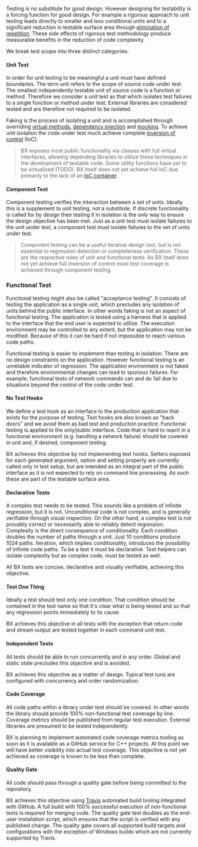 Testing is no substitute for good design. However designing for testability is a forcing function for good design. For example a rigorous approach to unit testing leads directly to smaller and less conditional units and to a significant reduction in testable surface area through [elimination of repetition](http://en.wikipedia.org/wiki/Don't_repeat_yourself). These side effects of rigorous test methodology produce measurable benefits in the reduction of code complexity.

We break test scope into three distinct categories:

#### Unit Test
In order for unit testing to be meaningful a unit must have defined boundaries. The term unit refers to the scope of source code under test. The smallest independently testable unit of source code is a function or method. Therefore we consider a unit test as that which isolates test failures to a single function or method under test. External libraries are considered tested and are therefore not required to be isolated.

Faking is the process of isolating a unit and is accomplished through overriding [virtual methods](http://en.wikipedia.org/wiki/Virtual_function), [dependency injection](http://en.wikipedia.org/wiki/Dependency_injection) and [mocking](http://en.wikipedia.org/wiki/Mock_object). To achieve unit isolation the code under test much achieve complete [inversion of control](http://en.wikipedia.org/wiki/Inversion_of_control) (IoC).

> BX exposes most public functionality via classes with full virtual interfaces, allowing depending libraries to utilize these techniques in the development of testable code. Some utility functions have yet to be virtualized (TODO). BX itself does not yet achieve full IoC due primarily to the lack of an [IoC container](http://www.martinfowler.com/articles/injection.html).

#### Component Test
Component testing verifies the interaction between a set of units. Ideally this is a supplement to unit testing, not a substitute. If discrete functionality is called for by design then testing it in isolation is the only way to ensure the design objective has been met. Just as a unit test must isolate failures to the unit under test, a component test must isolate failures to the set of units under test.

> Component testing can be a useful iterative design tool, but is not essential to regression detection or completeness verification. These are the respective roles of unit and functional tests. As BX itself does not yet achieve full inversion of control most test coverage is achieved through component testing.

### Functional Test
Functional testing might also be called "acceptance testing". It consists of testing the application as a single unit, which precludes any isolation of units behind the public interface. In other words faking is not an aspect of functional testing. The application is tested using a harness that is applied to the interface that the end user is expected to utilize. The execution environment may be controlled to any extent, but the application may not be modified. Because of this it can be hard if not impossible to reach various code paths.

Functional testing is easier to implement than testing in isolation. There are no design constraints on the application. However functional testing is an unreliable indicator of regression. The application environment is not faked and therefore environmental changes can lead to spurious failures. For example, functional tests of network commands can and do fail due to situations beyond the control of the code under test.

#### No Test Hooks
We define a test hook as an interface to the production application that exists for the purpose of testing. Test hooks are also known as "back doors" and we avoid them as bad test and production practice. Functional testing is applied to the only/public interface. Code that is hard to reach in a functional environment (e.g. handling a network failure) should be covered in unit and, if desired, component testing.

BX achieves this objective by not implementing test hooks. Setters exposed for each generated argument, option and setting property are currently called only in test setup, but are intended as an integral part of the public interface as it is not expected to rely on command line processing. As such these are part of the testable surface area.

#### Declarative Tests
A complex test needs to be tested. This sounds like a problem of infinite regression, but it is not. Unconditional code is not complex, and is generally verifiable through visual inspection. On the other hand, a complex test is not provably correct or necessarily able to reliably detect regression. Complexity is the direct consequence of conditionality. Each condition doubles the number of paths through a unit. Just 10 conditions produce 1024 paths. Iteration, which implies conditionality, introduces the possibility of infinite code paths. To be a test it must be declarative. Test helpers can isolate complexity but as complex code, must be tested as well.

All BX tests are concise, declarative and visually verifiable, achieving this objective.

#### Test One Thing
Ideally a test should test only one condition. That condition should be contained in the test name so that it's clear what is being tested and so that any regression points immediately to its cause.

BX achieves this objective in all tests with the exception that return code and stream output are tested together in each command unit test.

#### Independent Tests
All tests should be able to run concurrently and in any order. Global and static state precludes this objective and is avoided. 

BX achieves this objective as a matter of design. Typical test runs are configured with concurrency and order randomization.

#### Code Coverage
All code paths within a library under test should be covered. In other words the library should provide 100% non-functional test coverage by line. Coverage metrics should be published from regular test execution. External libraries are presumed to be tested independently.

BX is planning to implement automated code coverage metrics tooling as soon as it is available as a GitHub service for C++ projects. At this point we will have better visibility into actual test coverage. This objective is not yet achieved as coverage is known to be less than complete.

#### Quality Gate
All code should pass through a quality gate before being committed to the repository.

BX achieves this objective using [Travis](https://travis-ci.org) automated build tooling integrated with GitHub. A full build with 100% successful execution of non-functional tests is required for merging code. The quality gate test doubles as the end-user installation script, which ensures that the script is verified with any published change.  The quality gate covers all supported build targets and configurations with the exception of Windows builds which are not currently supported by Travis.